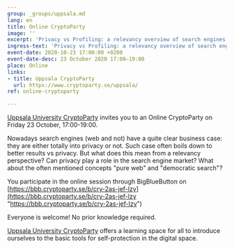 ```yaml
---
group: _groups/uppsala.md
lang: en
title: Online CryptoParty
image: ''
excerpt: 'Privacy vs Profiling: a relevancy overview of search engines'
ingress-text: 'Privacy vs Profiling: a relevancy overview of search engines'
event-date: 2020-10-23 17:00:00 +0200
event-date-desc: 23 October 2020 17:00–19:00
place: Online
links:
- title: Uppsala CryptoParty
  url: https://www.cryptoparty.se/uppsala/
ref: online-cryptoparty

---
```

[Uppsala University CryptoParty](https://www.cryptoparty.se/uppsala/) invites you to an Online CryptoParty on Friday 23 October, 17:00-19:00.

Nowadays search engines (web and not) have a quite clear business case: they are either totally into privacy or not. Such case often boils down to better results vs privacy. But what does this mean from a relevancy perspective? Can privacy play a role in the search engine market? What about the often mentioned concepts "pure web" and "democratic search"?

You participate in the online session through BigBlueButton on [https://bbb.cryptoparty.se/b/cry-2as-jef-lzy](https://bbb.cryptoparty.se/b/cry-2as-jef-lzy "https://bbb.cryptoparty.se/b/cry-2as-jef-lzy")

Everyone is welcome! No prior knowledge required.

[Uppsala University CryptoParty](https://www.cryptoparty.se/uppsala/) offers a learning space for all to introduce ourselves to the basic tools for self-protection in the digital space.